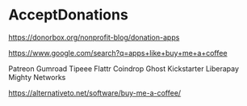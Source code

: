# AcceptDonations
https://donorbox.org/nonprofit-blog/donation-apps

https://www.google.com/search?q=apps+like+buy+me+a+coffee

Patreon
Gumroad
Tipeee
Flattr
Coindrop
Ghost
Kickstarter
Liberapay
Mighty Networks

https://alternativeto.net/software/buy-me-a-coffee/
